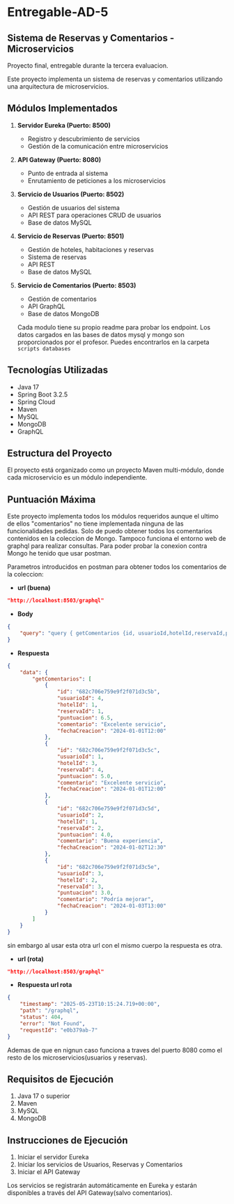 # Entregable-AD-5
## Sistema de Reservas y Comentarios - Microservicios

Proyecto final, entregable durante la tercera evaluacion. 

Este proyecto implementa un sistema de reservas y comentarios utilizando una arquitectura de microservicios.

## Módulos Implementados

1. **Servidor Eureka (Puerto: 8500)**
   - Registro y descubrimiento de servicios
   - Gestión de la comunicación entre microservicios

2. **API Gateway (Puerto: 8080)**
   - Punto de entrada al sistema
   - Enrutamiento de peticiones a los microservicios

3. **Servicio de Usuarios (Puerto: 8502)**
   - Gestión de usuarios del sistema
   - API REST para operaciones CRUD de usuarios
   - Base de datos MySQL

4. **Servicio de Reservas (Puerto: 8501)**
   - Gestión de hoteles, habitaciones y reservas
   - Sistema de reservas
   - API REST
   - Base de datos MySQL

5. **Servicio de Comentarios (Puerto: 8503)**
   - Gestión de comentarios 
   - API GraphQL
   - Base de datos MongoDB

   Cada modulo tiene su propio readme para probar los endpoint. 
   Los datos cargados en las bases de datos mysql y mongo son proporcionados por el profesor.
   Puedes encontrarlos en la carpeta `scripts databases`

## Tecnologías Utilizadas

- Java 17
- Spring Boot 3.2.5
- Spring Cloud
- Maven
- MySQL
- MongoDB
- GraphQL

## Estructura del Proyecto

El proyecto está organizado como un proyecto Maven multi-módulo, 
donde cada microservicio es un módulo independiente.

## Puntuación Máxima

Este proyecto implementa todos los módulos requeridos aunque el ultimo de ellos "comentarios" no tiene implementada ninguna de las funcionalidades pedidas. Solo de puedo obtener todos los comentarios contenidos en la coleccion de Mongo. Tampoco funciona el entorno web de graphql para realizar consultas. Para poder probar la conexion contra Mongo he tenido que usar postman. 

Parametros introducidos en postman para obtener todos los comentarios de la coleccion:

- **url (buena)**
```json
"http://localhost:8503/graphql"
```

- **Body**
```json
{
    "query": "query { getComentarios {id, usuarioId,hotelId,reservaId,puntuacion,comentario,fechaCreacion} }"
}
```

- **Respuesta**
```json
{
    "data": {
        "getComentarios": [
            {
                "id": "682c706e759e9f2f071d3c5b",
                "usuarioId": 4,
                "hotelId": 1,
                "reservaId": 1,
                "puntuacion": 6.5,
                "comentario": "Excelente servicio",
                "fechaCreacion": "2024-01-01T12:00"
            },
            {
                "id": "682c706e759e9f2f071d3c5c",
                "usuarioId": 1,
                "hotelId": 3,
                "reservaId": 4,
                "puntuacion": 5.0,
                "comentario": "Excelente servicio",
                "fechaCreacion": "2024-01-01T12:00"
            },
            {
                "id": "682c706e759e9f2f071d3c5d",
                "usuarioId": 2,
                "hotelId": 1,
                "reservaId": 2,
                "puntuacion": 4.0,
                "comentario": "Buena experiencia",
                "fechaCreacion": "2024-01-02T12:30"
            },
            {
                "id": "682c706e759e9f2f071d3c5e",
                "usuarioId": 3,
                "hotelId": 2,
                "reservaId": 3,
                "puntuacion": 3.0,
                "comentario": "Podría mejorar",
                "fechaCreacion": "2024-01-03T13:00"
            }
        ]
    }
}
```
sin embargo al usar esta otra url con el mismo cuerpo la respuesta es otra.
- **url (rota)**
```json
"http://localhost:8503/graphql"
```
- **Respuesta url rota**
```json
{
    "timestamp": "2025-05-23T10:15:24.719+00:00",
    "path": "/graphql",
    "status": 404,
    "error": "Not Found",
    "requestId": "e0b379ab-7"
}
```
Ademas de que en nignun caso funciona a traves del puerto 8080 como el resto de los microservicios(usuarios y reservas).

## Requisitos de Ejecución

1. Java 17 o superior
2. Maven
3. MySQL
4. MongoDB

## Instrucciones de Ejecución

1. Iniciar el servidor Eureka
2. Iniciar los servicios de Usuarios, Reservas y Comentarios 
3. Iniciar el API Gateway

Los servicios se registrarán automáticamente en Eureka y estarán disponibles a través del API Gateway(salvo comentarios). 